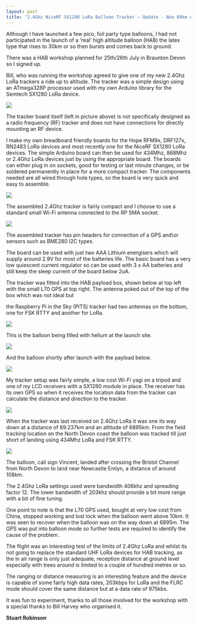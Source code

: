```yaml
---
layout: post
title: "2.4Ghz NiceRF SX1280 LoRa Balloon Tracker – Update - Now 89km Achieved !"
---
```


Although I have launched a few pico, foil party type balloons, I had not participated in the launch of a ‘real’ high altitude balloon (HAB) the latex type that rises to 30km or so then bursts and comes back to ground.

There was a HAB workshop planned for 25th/26th July in Braunton Devon so I signed up.

Bill, who was running the workshop agreed to give one of my new 2.4Ghz LoRa trackers a ride up to altitude. The tracker was a simple design using an ATmega328P processor used with my own Arduino library for the Semtech SX1280 LoRa device.

![](/images/word-image-3.jpeg)

The tracker board itself (left in picture above) is not specifically designed as a radio frequency (RF) tracker and does not have connections for directly mounting an RF device. 

I make my own breadboard friendly boards for the Hope RFM9x, DRF127x, RN2483 LoRa devices and most recently one for the NiceRF SX1280 LoRa devices. The simple Arduino board can then be used for 434Mhz, 868Mhz or 2.4Ghz LoRa devices just by using the appropriate board. The boards can either plug in on sockets, good for testing or last minute changes, or be soldered permanently in place for a more compact tracker. The components needed are all wired through hole types, so the board is very quick and easy to assemble.

![](/images/word-image-4-1024x865.jpeg)

The assembled 2.4Ghz tracker is fairly compact and I choose to use a standard small Wi-Fi antenna connected to the RP SMA socket.

![](/images/word-image-5.jpeg)

The assembled tracker has pin headers for connection of a GPS and\\or sensors such as BME280 I2C types.

The board can be used with just two AAA Lithium energisers which will supply around 2.9V for most of the batteries life. The basic board has a very low quiescent current regulator so can be used with 3 x AA batteries and still keep the sleep current of the board below 2uA.

The tracker was fitted into the HAB payload box, shown below at top left with the small L70 GPS at top right. The antenna poked out of the top of the box which was not ideal but

the Raspberry Pi in the Sky (PITS) tracker had two antennas on the bottom, one for FSK RTTY and another for LoRa.

![](/images/word-image-6-1024x768.jpeg)

This is the balloon being filled with helium at the launch site.

![](/images/word-image-7-1024x768.jpeg)

And the balloon shortly after launch with the payload below.

![](/images/word-image-8-768x1024.jpeg)

My tracker setup was fairly simple, a low cost Wi-Fi yagi on a tripod and one of my LCD receivers with a SX1280 module in place. The receiver has its own GPS so when it receives the location data from the tracker can calculate the distance and direction to the tracker.

![](/images/word-image-9.jpeg)

When the tracker was last received on 2.4Ghz LoRa it was one its way down at a distance of 89.237km and an altitude of 6895km. From the field tracking location on the North Devon coast the balloon was tracked till just short of landing using 434Mhz LoRa and FSK RTTY.

![](/images/word-image-10-1024x768.jpeg)

The balloon, call sign Vincent, landed after crossing the Bristol Channel from North Devon to land near Newcastle Emlyn, a distance of around 108km.

The 2.4Ghz LoRa settings used were bandwidth 406khz and spreading factor 12. The lower bandwidth of 203khz should provide a bit more range with a bit of fine tuning.

One point to note is that the L70 GPS used, bought at very low cost from China, stopped working and lost lock when the balloon went above 10km. It was seen to recover when the balloon was on the way down at 6895m. The GPS was put into balloon mode so further tests are required to identify the cause of the problem.

The flight was an interesting test of the limits of 2.4Ghz LoRa and whilst its not going to replace the standard UHF LoRa devices for HAB tracking, as the in air range is only just adequate, reception distance at ground level especially with trees around is limited to a couple of hundred metres or so.

The ranging or distance measuring is an interesting feature and the device is capable of some fairly high data rates, 203kbps for LoRa and the FLRC mode should cover the same distance but at a data rate of 975kbs.

It was fun to experiment, thanks to all those involved for the workshop with a special thanks to Bill Harvey who organised it.

**Stuart Robinson**
